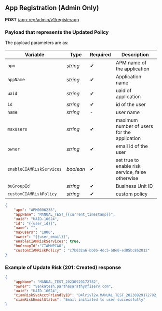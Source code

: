 ## App Registration (Admin Only)

<!--
type: tab
titles: Request, Response
-->

**POST** [/app-reg/admin/v1/registerapp](../api/?type=post&path=/app-reg/admin/v1/registerapp&version=2.0.0)

### Payload that represents the Updated Policy

The payload parameters are as: 

| Variable | Type | Required | Description |
| -------- | -----| -------  | ----------- |
| `apm` | *string* | &#10004; | APM name of the application |
| `appName` | *string* | &#10004; | Application name |
| `uaid` | *string* | &#10004; | uaid of application |
| `id` | *string* | &#10004; | id of the user | 
| `name` | *string* | - | user name |
| `maxUsers` | *string* | &#10004; | maximum number of users for the application |
| `owner` | *string* | &#10004; | email id of the user |
| `enableCIAMRiskServices` | *boolean* | &#10004; | set true to enable risk service, false otherwise |
| `buGroupId` | *string* | &#10004; | Business Unit ID |
| `customCIAMRiskPolicy` | *string* |  &#10004; | custom policy |

```json
{
    "apm": "APM0006238",
    "appName": "MANUAL_TEST_{{current_timestamp}}",
    "uaid": "UAID-10624",
    "id": "{{user_id}}",
    "name": "",
    "maxUsers": "1000",
    "owner": "{{user_email}}",
    "enableCIAMRiskServices": true,
    "buGroupId":"CIAMNPCAO",
    "customCIAMRiskPolicy" : "c7b032a6-bb0b-4dc5-b8e0-ed85bc862012"
}
```
<!--
type: tab
-->

### Example of Update Risk (201: Created) response

```json
{
    "appName": "MANUAL_TEST_20230929172782",
    "owner": "venkatesh.parthasarathy@fiserv.com",
    "uaid": "UAID-10624",
    "ciamRiskSvcAcctFriendlyID": "D4lrivl2w.MANUAL_TEST_20230929172782_CIAM_RISK",
    "ciamRiskEmailStatus": "Email initiated to user successfully"
}
```
<!-- type: tab-end -->